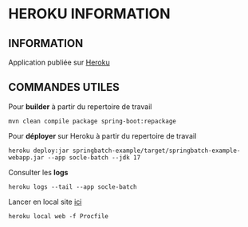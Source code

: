 # HEROKU INFORMATION

## INFORMATION

Application publiée sur [Heroku](https://socle-batch.herokuapp.com/swagger-ui/index.html?configUrl=/v3/api-docs/swagger-config)

## COMMANDES UTILES

Pour **builder** à partir du repertoire de travail

`mvn clean compile package spring-boot:repackage`

Pour **déployer** sur Heroku à partir du repertoire de travail

`heroku deploy:jar springbatch-example/target/springbatch-example-webapp.jar --app socle-batch --jdk 17`

Consulter les **logs**

`heroku logs --tail --app socle-batch`

Lancer en local site [ici](http://localhost:5000/swagger-ui/index.html?configUrl=/v3/api-docs/swagger-config)

`heroku local web -f Procfile`